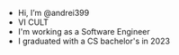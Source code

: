 - Hi, I’m @andrei399
- VI CULT
- I'm working as a Software Engineer
- I graduated with a CS bachelor's in 2023
